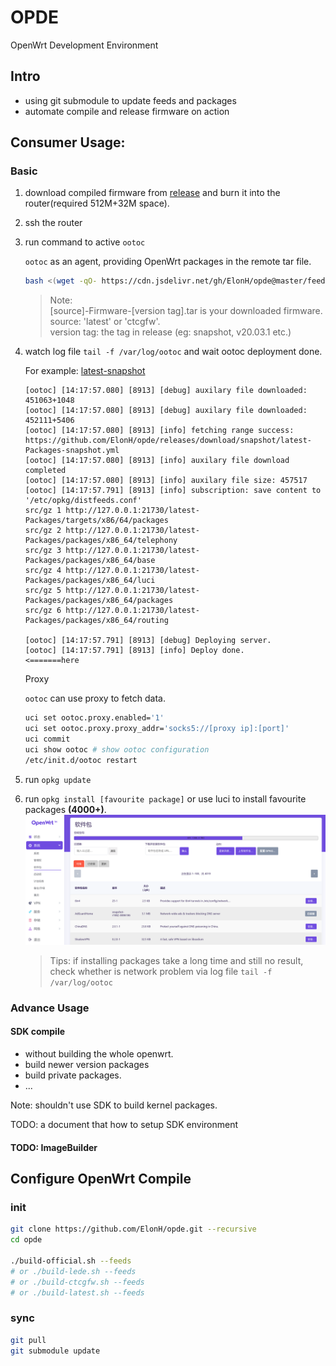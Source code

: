 # OPDE
OpenWrt Development Environment

## Intro
- using git submodule to update feeds and packages
- automate compile and release firmware on action

## Consumer Usage:

### Basic
1. download compiled firmware from [release](https://github.com/ElonH/opde/releases) and burn it into the router(required 512M+32M space).
2. ssh the router
3. run command to active `ootoc`

    `ootoc` as an agent, providing OpenWrt packages in the remote tar file.
    ``` bash
    bash <(wget -qO- https://cdn.jsdelivr.net/gh/ElonH/opde@master/feeds/scripts/activate-ootoc.sh) [source] [version tag]
    ```
    > Note:  
    > [source]-Firmware-[version tag].tar is your downloaded firmware.  
    > source: 'latest' or 'ctcgfw'.  
    > version tag: the tag in release (eg: snapshot, v20.03.1 etc.)

4. watch log file `tail -f /var/log/ootoc` and wait ootoc deployment done.

    For example: [latest-snapshot](https://github.com/ElonH/opde/releases/tag/snapshot)
    ```
    [ootoc] [14:17:57.080] [8913] [debug] auxilary file downloaded: 451063+1048
    [ootoc] [14:17:57.080] [8913] [debug] auxilary file downloaded: 452111+5406
    [ootoc] [14:17:57.080] [8913] [info] fetching range success: https://github.com/ElonH/opde/releases/download/snapshot/latest-Packages-snapshot.yml
    [ootoc] [14:17:57.080] [8913] [info] auxilary file download completed
    [ootoc] [14:17:57.080] [8913] [info] auxilary file size: 457517
    [ootoc] [14:17:57.791] [8913] [info] subscription: save content to '/etc/opkg/distfeeds.conf'
    src/gz 1 http://127.0.0.1:21730/latest-Packages/targets/x86/64/packages
    src/gz 2 http://127.0.0.1:21730/latest-Packages/packages/x86_64/telephony
    src/gz 3 http://127.0.0.1:21730/latest-Packages/packages/x86_64/base
    src/gz 4 http://127.0.0.1:21730/latest-Packages/packages/x86_64/luci
    src/gz 5 http://127.0.0.1:21730/latest-Packages/packages/x86_64/packages
    src/gz 6 http://127.0.0.1:21730/latest-Packages/packages/x86_64/routing

    [ootoc] [14:17:57.791] [8913] [debug] Deploying server.
    [ootoc] [14:17:57.791] [8913] [info] Deploy done.                                                             <=======here
    ```
    Proxy

    `ootoc` can use proxy to fetch data.
    ``` bash
    uci set ootoc.proxy.enabled='1'
    uci set ootoc.proxy.proxy_addr='socks5://[proxy ip]:[port]'
    uci commit
    uci show ootoc # show ootoc configuration
    /etc/init.d/ootoc restart
    ```

5. run `opkg update`
6. run `opkg install [favourite package]` or use luci to install favourite packages **(4000+)**.
    ![luci-app-opkg](asset/luci-app-opkg.png)
    > Tips: if installing packages take a long time and still no result, check whether is network problem via log file `tail -f /var/log/ootoc`

### Advance Usage
#### SDK compile

- without building the whole openwrt.
- build newer version packages
- build private packages.
- ...

Note: shouldn't use SDK to build kernel packages.

TODO: a document that how to setup SDK environment

#### TODO: ImageBuilder


## Configure OpenWrt Compile

### init

```bash
git clone https://github.com/ElonH/opde.git --recursive
cd opde

./build-official.sh --feeds
# or ./build-lede.sh --feeds
# or ./build-ctcgfw.sh --feeds
# or ./build-latest.sh --feeds
```

### sync

``` bash
git pull
git submodule update
```
